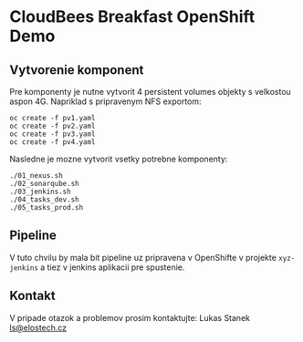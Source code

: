 # CloudBees Breakfast OpenShift Demo

## Vytvorenie komponent

Pre komponenty je nutne vytvorit 4 persistent volumes objekty s velkostou aspon 4G. Napriklad s pripravenym NFS exportom:

```
oc create -f pv1.yaml
oc create -f pv2.yaml
oc create -f pv3.yaml
oc create -f pv4.yaml
```

Nasledne je mozne vytvorit vsetky potrebne komponenty:

```
./01_nexus.sh
./02_sonarqube.sh
./03_jenkins.sh
./04_tasks_dev.sh
./05_tasks_prod.sh
```

## Pipeline

V tuto chvilu by mala bit pipeline uz pripravena v OpenShifte v projekte `xyz-jenkins` a tiez v jenkins aplikacii pre spustenie.


## Kontakt

V pripade otazok a problemov prosim kontaktujte: Lukas Stanek <ls@elostech.cz>

